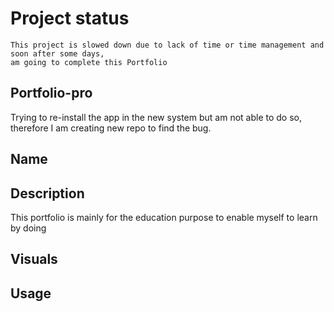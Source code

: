 # Project status
    This project is slowed down due to lack of time or time management and soon after some days,
    am going to complete this Portfolio

## Portfolio-pro
Trying to re-install the app in the new system but am not able to do so, therefore I am creating new repo to find the bug.

## Name

## Description
This portfolio is mainly for the education purpose to enable myself to learn by doing 
## Visuals

## Usage

##

##

##

##

##

##
